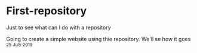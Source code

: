 # First-repository
Just to see what can I do with a repository

Going to create a simple website using thie repository.
We'll se how it goes
<small>25 July 2019</small>
